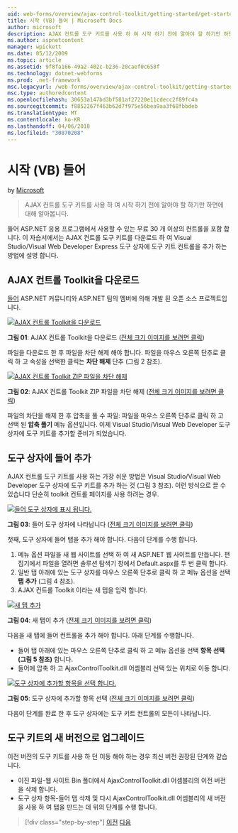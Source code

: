 ```yaml
---
uid: web-forms/overview/ajax-control-toolkit/getting-started/get-started-with-the-ajax-control-toolkit-vb
title: 시작 (VB) 들어 | Microsoft Docs
author: microsoft
description: AJAX 컨트롤 도구 키트를 사용 하 여 시작 하기 전에 알아야 할 하기만 하면에 대해 알아봅니다.
ms.author: aspnetcontent
manager: wpickett
ms.date: 05/12/2009
ms.topic: article
ms.assetid: 9f8fa166-49a2-402c-b236-20caef0c658f
ms.technology: dotnet-webforms
ms.prod: .net-framework
msc.legacyurl: /web-forms/overview/ajax-control-toolkit/getting-started/get-started-with-the-ajax-control-toolkit-vb
msc.type: authoredcontent
ms.openlocfilehash: 30653a147bd3bf581af27220e11cdecc2f89fc4a
ms.sourcegitcommit: f8852267f463b62d7f975e56bea9aa3f68fbbdeb
ms.translationtype: MT
ms.contentlocale: ko-KR
ms.lasthandoff: 04/06/2018
ms.locfileid: "30870208"
---
```

<a name="get-started-with-the-ajax-control-toolkit-vb"></a>시작 (VB) 들어
====================
by [Microsoft](https://github.com/microsoft)

> AJAX 컨트롤 도구 키트를 사용 하 여 시작 하기 전에 알아야 할 하기만 하면에 대해 알아봅니다.


들어 ASP.NET 응용 프로그램에서 사용할 수 있는 무료 30 개 이상의 컨트롤을 포함 합니다. 이 자습서에서는 AJAX 컨트롤 도구 키트를 다운로드 하 여 Visual Studio/Visual Web Developer Express 도구 상자에 도구 키트 컨트롤을 추가 하는 방법에 설명 합니다.

## <a name="downloading-the-ajax-control-toolkit"></a>AJAX 컨트롤 Toolkit을 다운로드

[들어](http://devexpress.com/act) ASP.NET 커뮤니티와 ASP.NET 팀의 멤버에 의해 개발 된 오픈 소스 프로젝트입니다.


[![AJAX 컨트롤 Toolkit을 다운로드](get-started-with-the-ajax-control-toolkit-vb/_static/image1.jpg)](get-started-with-the-ajax-control-toolkit-vb/_static/image1.png)

**그림 01**: AJAX 컨트롤 Toolkit을 다운로드 ([전체 크기 이미지를 보려면 클릭](get-started-with-the-ajax-control-toolkit-vb/_static/image2.png))


파일을 다운로드 한 후 파일을 차단 해제 해야 합니다. 파일을 마우스 오른쪽 단추로 클릭 하 고 속성을 선택한 클릭는 **차단 해제** 단추 (그림 2 참조).


[![AJAX 컨트롤 Toolkit ZIP 파일을 차단 해제](get-started-with-the-ajax-control-toolkit-vb/_static/image2.jpg)](get-started-with-the-ajax-control-toolkit-vb/_static/image3.png)

**그림 02**: AJAX 컨트롤 Toolkit ZIP 파일을 차단 해제 ([전체 크기 이미지를 보려면 클릭](get-started-with-the-ajax-control-toolkit-vb/_static/image4.png))


파일의 차단을 해제 한 후 압축을 풀 수 파일: 파일을 마우스 오른쪽 단추로 클릭 하 고 선택 된 **압축 풀기** 메뉴 옵션입니다. 이제 Visual Studio/Visual Web Developer 도구 상자에 도구 키트를 추가할 준비가 되었습니다.

## <a name="adding-the-ajax-control-toolkit-to-the-toolbox"></a>도구 상자에 들어 추가

AJAX 컨트롤 도구 키트를 사용 하는 가장 쉬운 방법은 Visual Studio/Visual Web Developer 도구 상자에 도구 키트를 추가 하는 것 (그림 3 참조). 이런 방식으로 끌 수 있습니다 단순히 toolkit 컨트롤 페이지를 사용 하려는 경우.


[![들어 도구 상자에 표시 됩니다.](get-started-with-the-ajax-control-toolkit-vb/_static/image3.jpg)](get-started-with-the-ajax-control-toolkit-vb/_static/image5.png)

**그림 03**: 들어 도구 상자에 나타납니다 ([전체 크기 이미지를 보려면 클릭](get-started-with-the-ajax-control-toolkit-vb/_static/image6.png))


첫째, 도구 상자에 들어 탭을 추가 해야 합니다. 다음이 단계를 수행 합니다.

1. 메뉴 옵션 파일을 새 웹 사이트를 선택 하 여 새 ASP.NET 웹 사이트를 만듭니다. 편집기에서 파일을 열려면 솔루션 탐색기 창에서 Default.aspx를 두 번 클릭 합니다.
2. 일반 탭 아래에 있는 도구 상자를 마우스 오른쪽 단추로 클릭 하 고 메뉴 옵션을 선택 **탭 추가** (그림 4 참조).
3. AJAX 컨트롤 Toolkit 이라는 새 탭을 입력 합니다.


[![새 탭 추가](get-started-with-the-ajax-control-toolkit-vb/_static/image4.jpg)](get-started-with-the-ajax-control-toolkit-vb/_static/image7.png)

**그림 04**: 새 탭이 추가 ([전체 크기 이미지를 보려면 클릭](get-started-with-the-ajax-control-toolkit-vb/_static/image8.png))


다음을 새 탭에 들어 컨트롤을 추가 해야 합니다. 아래 단계를 수행합니다.

- 들어 탭 아래에 있는 마우스 오른쪽 단추로 클릭 하 고 메뉴 옵션을 선택 **항목 선택 (그림 5 참조)** 합니다.
- 들어에 압축 하 고 AjaxControlToolkit.dll 어셈블리 선택 있는 위치로 이동 합니다.


[![도구 상자에 추가할 항목을 선택 합니다.](get-started-with-the-ajax-control-toolkit-vb/_static/image5.jpg)](get-started-with-the-ajax-control-toolkit-vb/_static/image9.png)

**그림 05**: 도구 상자에 추가할 항목 선택 ([전체 크기 이미지를 보려면 클릭](get-started-with-the-ajax-control-toolkit-vb/_static/image10.png))


다음이 단계를 완료 한 후 도구 상자에는 도구 키트 컨트롤의 모든이 나타납니다.

## <a name="upgrading-to-a-new-version-of-the-toolkit"></a>도구 키트의 새 버전으로 업그레이드

이전 버전의 도구 키트를 사용 하 던 이동 해야 하는 경우 최신 버전 권장된 단계와 같습니다.

- 이진 파일-웹 사이트 Bin 폴더에서 AjaxControlToolkit.dll 어셈블리의 이전 버전을 삭제 합니다.
- 도구 상자 항목-들어 탭 삭제 및 다시 AjaxControlToolkit.dll 어셈블리의 새 버전을 사용 하 여 탭을 만드는 데 위의 단계를 수행 합니다.

> [!div class="step-by-step"]
> [이전](creating-a-custom-ajax-control-toolkit-control-extender-cs.md)
> [다음](using-ajax-control-toolkit-controls-and-control-extenders-vb.md)
